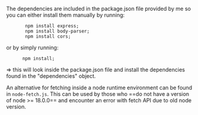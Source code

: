 The dependencies are included in the package.json file provided by me so you can either install them manually
by running:

           npm install express;
           npm install body-parser;
           npm install cors;

or by simply running:

          npm install;

=> this will look inside the package.json file and install the
dependencies found in the "dependencies" object.

An alternative for fetching inside a node runtime environment can be found in `node-fetch.js`.
This can be used by those who ==do not have a version of node >= 18.0.0== and encounter an error with fetch API due to old node version.
